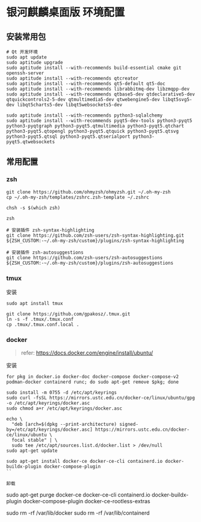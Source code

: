 银河麒麟桌面版 环境配置
================

## 安装常用包
```
# Qt 开发环境
sudo apt update
sudo aptitude upgrade
sudo aptitude install --with-recommends build-essential cmake git openssh-server
sudo aptitude install --with-recommends qtcreator
sudo aptitude install --with-recommends qt5-default qt5-doc
sudo aptitude install --with-recommends librabbitmq-dev libzmqpp-dev
sudo aptitude install --with-recommends qtbase5-dev qtdeclarative5-dev qtquickcontrols2-5-dev qtmultimedia5-dev qtwebengine5-dev libqt5svg5-dev libqt5charts5-dev libqt5websockets5-dev

sudo aptitude install --with-recommends python3-sqlalchemy
sudo aptitude install --with-recommends pyqt5-dev-tools python3-pyqt5 python3-pyqtgraph python3-pyqt5.qtmultimedia python3-pyqt5.qtchart python3-pyqt5.qtopengl python3-pyqt5.qtquick python3-pyqt5.qtsvg python3-pyqt5.qtsql python3-pyqt5.qtserialport python3-pyqt5.qtwebsockets

```

## 常用配置

### zsh
```
git clone https://github.com/ohmyzsh/ohmyzsh.git ~/.oh-my-zsh
cp ~/.oh-my-zsh/templates/zshrc.zsh-template ~/.zshrc

chsh -s $(which zsh)

zsh

# 安装插件 zsh-syntax-highlighting
git clone https://github.com/zsh-users/zsh-syntax-highlighting.git ${ZSH_CUSTOM:-~/.oh-my-zsh/custom}/plugins/zsh-syntax-highlighting

# 安装插件 zsh-autosuggestions
git clone https://github.com/zsh-users/zsh-autosuggestions ${ZSH_CUSTOM:-~/.oh-my-zsh/custom}/plugins/zsh-autosuggestions
```

### tmux
安装
```
sudo apt install tmux
```

```
git clone https://github.com/gpakosz/.tmux.git
ln -s -f .tmux/.tmux.conf
cp .tmux/.tmux.conf.local .
```


### docker
> refer: https://docs.docker.com/engine/install/ubuntu/

安装
```
for pkg in docker.io docker-doc docker-compose docker-compose-v2 podman-docker containerd runc; do sudo apt-get remove $pkg; done

sudo install -m 0755 -d /etc/apt/keyrings
sudo curl -fsSL https://mirrors.ustc.edu.cn/docker-ce/linux/ubuntu/gpg -o /etc/apt/keyrings/docker.asc
sudo chmod a+r /etc/apt/keyrings/docker.asc

echo \
  "deb [arch=$(dpkg --print-architecture) signed-by=/etc/apt/keyrings/docker.asc] https://mirrors.ustc.edu.cn/docker-ce/linux/ubuntu \
  focal stable" | \
  sudo tee /etc/apt/sources.list.d/docker.list > /dev/null
sudo apt-get update

sudo apt-get install docker-ce docker-ce-cli containerd.io docker-buildx-plugin docker-compose-plugin
``

卸载
```
sudo apt-get purge docker-ce docker-ce-cli containerd.io docker-buildx-plugin docker-compose-plugin docker-ce-rootless-extras

sudo rm -rf /var/lib/docker
sudo rm -rf /var/lib/containerd
```